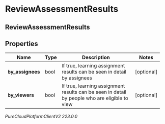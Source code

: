 # ReviewAssessmentResults

## ReviewAssessmentResults

## Properties

|Name | Type | Description | Notes|
|------------ | ------------- | ------------- | -------------|
| **by_assignees** | bool | If true, learning assignment results can be seen in detail by assignees | [optional] |
| **by_viewers** | bool | If true, learning assignment results can be seen in detail by people who are eligible to view | [optional] |



_PureCloudPlatformClientV2 223.0.0_
